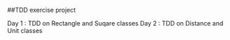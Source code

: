##TDD exercise project

Day 1 : TDD on Rectangle and Suqare classes
Day 2 : TDD on Distance and Unit classes